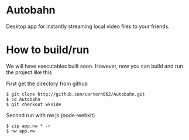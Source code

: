 # Autobahn
Desktop app for instantly streaming local video files to your friends.

# How to build/run
We will have executables built soon. However, now you can build and run the project like this

First get the directory from github
```
$ git clone http://github.com/carterh062/Autobahn.git
$ cd Autobahn
$ git checkout wkside
```

Second run with nw.js (node-webkit)
```
$ zip app.nw * -r
$ nw app.nw 
```
